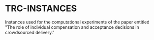 # TRC-INSTANCES
 Instances used for the computational experiments of the paper entitled "The role of individual compensation and acceptance decisions in crowdsourced delivery."
